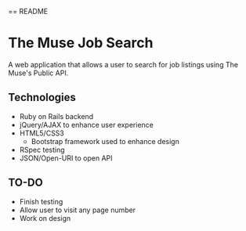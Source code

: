 == README

The Muse Job Search
==========

A web application that allows a user to search for job listings using The Muse's Public API.

Technologies
------------

- Ruby on Rails backend
- jQuery/AJAX to enhance user experience
- HTML5/CSS3
  - Bootstrap framework used to enhance design
- RSpec testing
- JSON/Open-URI to open API

TO-DO
-----

- Finish testing
- Allow user to visit any page number
- Work on design